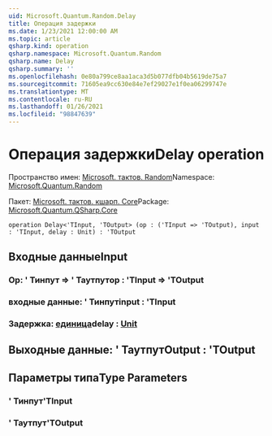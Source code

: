 ```yaml
---
uid: Microsoft.Quantum.Random.Delay
title: Операция задержки
ms.date: 1/23/2021 12:00:00 AM
ms.topic: article
qsharp.kind: operation
qsharp.namespace: Microsoft.Quantum.Random
qsharp.name: Delay
qsharp.summary: ''
ms.openlocfilehash: 0e80a799ce8aa1aca3d5b077dfb04b5619de75a7
ms.sourcegitcommit: 71605ea9cc630e84e7ef29027e1f0ea06299747e
ms.translationtype: MT
ms.contentlocale: ru-RU
ms.lasthandoff: 01/26/2021
ms.locfileid: "98847639"
---
```

# <a name="delay-operation"></a><span data-ttu-id="89d20-102">Операция задержки</span><span class="sxs-lookup"><span data-stu-id="89d20-102">Delay operation</span></span>

<span data-ttu-id="89d20-103">Пространство имен: [Microsoft. тактов. Random](xref:Microsoft.Quantum.Random)</span><span class="sxs-lookup"><span data-stu-id="89d20-103">Namespace: [Microsoft.Quantum.Random](xref:Microsoft.Quantum.Random)</span></span>

<span data-ttu-id="89d20-104">Пакет: [Microsoft. тактов. кшарп. Core](https://nuget.org/packages/Microsoft.Quantum.QSharp.Core)</span><span class="sxs-lookup"><span data-stu-id="89d20-104">Package: [Microsoft.Quantum.QSharp.Core](https://nuget.org/packages/Microsoft.Quantum.QSharp.Core)</span></span>




```qsharp
operation Delay<'TInput, 'TOutput> (op : ('TInput => 'TOutput), input : 'TInput, delay : Unit) : 'TOutput
```


## <a name="input"></a><span data-ttu-id="89d20-105">Входные данные</span><span class="sxs-lookup"><span data-stu-id="89d20-105">Input</span></span>

### <a name="op--tinput--toutput"></a><span data-ttu-id="89d20-106">Op: ' Тинпут => ' Таутпут</span><span class="sxs-lookup"><span data-stu-id="89d20-106">op : 'TInput => 'TOutput</span></span> 




### <a name="input--tinput"></a><span data-ttu-id="89d20-107">входные данные: ' Тинпут</span><span class="sxs-lookup"><span data-stu-id="89d20-107">input : 'TInput</span></span>




### <a name="delay--unit"></a><span data-ttu-id="89d20-108">Задержка: [единица](xref:microsoft.quantum.lang-ref.unit)</span><span class="sxs-lookup"><span data-stu-id="89d20-108">delay : [Unit](xref:microsoft.quantum.lang-ref.unit)</span></span>





## <a name="output--toutput"></a><span data-ttu-id="89d20-109">Выходные данные: ' Таутпут</span><span class="sxs-lookup"><span data-stu-id="89d20-109">Output : 'TOutput</span></span>



## <a name="type-parameters"></a><span data-ttu-id="89d20-110">Параметры типа</span><span class="sxs-lookup"><span data-stu-id="89d20-110">Type Parameters</span></span>

### <a name="tinput"></a><span data-ttu-id="89d20-111">' Тинпут</span><span class="sxs-lookup"><span data-stu-id="89d20-111">'TInput</span></span>


### <a name="toutput"></a><span data-ttu-id="89d20-112">' Таутпут</span><span class="sxs-lookup"><span data-stu-id="89d20-112">'TOutput</span></span>

